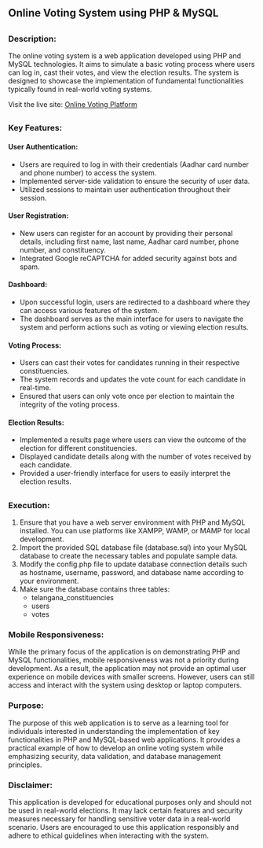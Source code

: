 # <h2>Online Voting System using PHP & MySQL</h2>

## <h3>Description:</h3>
<p>The online voting system is a web application developed using PHP and MySQL technologies. It aims to simulate a basic
    voting process where users can log in, cast their votes, and view the election results. The system is designed to
    showcase the implementation of fundamental functionalities typically found in real-world voting systems.</p>

Visit the live site: [Online Voting Platform](online-voting-platform.infinityfreeapp.com/?i=1)

## <h3>Key Features:</h3>

<h4>User Authentication:</h4>
<ul>
    <li>Users are required to log in with their credentials (Aadhar card number and phone number) to access the system.
    </li>
    <li>Implemented server-side validation to ensure the security of user data.</li>
    <li>Utilized sessions to maintain user authentication throughout their session.</li>
</ul>

<h4>User Registration:</h4>
<ul>
    <li>New users can register for an account by providing their personal details, including first name, last name,
        Aadhar card number, phone number, and constituency.</li>
    <li>Integrated Google reCAPTCHA for added security against bots and spam.</li>
</ul>

<h4>Dashboard:</h4>
<ul>
    <li>Upon successful login, users are redirected to a dashboard where they can access various features of the system.
    </li>
    <li>The dashboard serves as the main interface for users to navigate the system and perform actions such as voting
        or viewing election results.</li>
</ul>

<h4>Voting Process:</h4>
<ul>
    <li>Users can cast their votes for candidates running in their respective constituencies.</li>
    <li>The system records and updates the vote count for each candidate in real-time.</li>
    <li>Ensured that users can only vote once per election to maintain the integrity of the voting process.</li>
</ul>

<h4>Election Results:</h4>
<ul>
    <li>Implemented a results page where users can view the outcome of the election for different constituencies.</li>
    <li>Displayed candidate details along with the number of votes received by each candidate.</li>
    <li>Provided a user-friendly interface for users to easily interpret the election results.</li>
</ul>

## <h3>Execution:</h3>
<ol>
    <li>Ensure that you have a web server environment with PHP and MySQL installed. You can use platforms like XAMPP,
        WAMP, or MAMP for local development.</li>
    <li>Import the provided SQL database file (database.sql) into your MySQL database to create the necessary tables and
        populate sample data.</li>
    <li>Modify the config.php file to update database connection details such as hostname, username, password, and
        database name according to your environment.</li>
    <li>Make sure the database contains three tables:
        <ul>
            <li>telangana_constituencies</li>
            <li>users</li>
            <li>votes</li>
        </ul>
    </li>
</ol>

### <h3>Mobile Responsiveness:</h3>
<p>While the primary focus of the application is on demonstrating PHP and MySQL functionalities, mobile responsiveness
    was not a priority during development. As a result, the application may not provide an optimal user experience on
    mobile devices with smaller screens. However, users can still access and interact with the system using desktop or
    laptop computers.</p>

### <h3>Purpose:</h3>
<p>The purpose of this web application is to serve as a learning tool for individuals interested in understanding the
    implementation of key functionalities in PHP and MySQL-based web applications. It provides a practical example of
    how to develop an online voting system while emphasizing security, data validation, and database management
    principles.</p>

### <h3>Disclaimer:</h3>
<p>This application is developed for educational purposes only and should not be used in real-world elections. It may
    lack certain features and security measures necessary for handling sensitive voter data in a real-world scenario.
    Users are encouraged to use this application responsibly and adhere to ethical guidelines when interacting with the
    system.</p>
